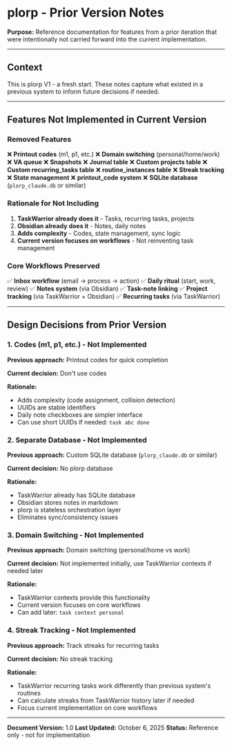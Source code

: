 # plorp - Prior Version Notes

**Purpose:** Reference documentation for features from a prior iteration that were intentionally not carried forward into the current implementation.

---

## Context

This is plorp V1 - a fresh start. These notes capture what existed in a previous system to inform future decisions if needed.

---

## Features Not Implemented in Current Version

### Removed Features

❌ **Printout codes** (m1, p1, etc.)
❌ **Domain switching** (personal/home/work)
❌ **VA queue**
❌ **Snapshots**
❌ **Journal table**
❌ **Custom projects table**
❌ **Custom recurring_tasks table**
❌ **routine_instances table**
❌ **Streak tracking**
❌ **State management**
❌ **printout_code system**
❌ **SQLite database** (`plorp_claude.db` or similar)

### Rationale for Not Including

1. **TaskWarrior already does it** - Tasks, recurring tasks, projects
2. **Obsidian already does it** - Notes, daily notes
3. **Adds complexity** - Codes, state management, sync logic
4. **Current version focuses on workflows** - Not reinventing task management

### Core Workflows Preserved

✅ **Inbox workflow** (email → process → action)
✅ **Daily ritual** (start, work, review)
✅ **Notes system** (via Obsidian)
✅ **Task-note linking**
✅ **Project tracking** (via TaskWarrior + Obsidian)
✅ **Recurring tasks** (via TaskWarrior)

---

## Design Decisions from Prior Version

### 1. Codes (m1, p1, etc.) - Not Implemented

**Previous approach:** Printout codes for quick completion

**Current decision:** Don't use codes

**Rationale:**
- Adds complexity (code assignment, collision detection)
- UUIDs are stable identifiers
- Daily note checkboxes are simpler interface
- Can use short UUIDs if needed: `task abc done`

### 2. Separate Database - Not Implemented

**Previous approach:** Custom SQLite database (`plorp_claude.db` or similar)

**Current decision:** No plorp database

**Rationale:**
- TaskWarrior already has SQLite database
- Obsidian stores notes in markdown
- plorp is stateless orchestration layer
- Eliminates sync/consistency issues

### 3. Domain Switching - Not Implemented

**Previous approach:** Domain switching (personal/home vs work)

**Current decision:** Not implemented initially, use TaskWarrior contexts if needed later

**Rationale:**
- TaskWarrior contexts provide this functionality
- Current version focuses on core workflows
- Can add later: `task context personal`

### 4. Streak Tracking - Not Implemented

**Previous approach:** Track streaks for recurring tasks

**Current decision:** No streak tracking

**Rationale:**
- TaskWarrior recurring tasks work differently than previous system's routines
- Can calculate streaks from TaskWarrior history later if needed
- Focus current implementation on core workflows

---

**Document Version:** 1.0
**Last Updated:** October 6, 2025
**Status:** Reference only - not for implementation
